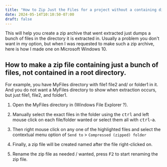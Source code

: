 ```yaml
---
title: "How to Zip Just the Files for a project without a containing directory "
date: 2024-05-14T10:10:50-07:00
draft: false
---
```


This will help you create a zip archive that went extracted just dumps a bunch of files in the directory it is extracted
in. Usually a problem you don't want in my option, but when I was requested to make such a zip archive, here is how I made one 
on Microsoft Windows 10.


## How to make a zip file containing just a bunch of files, not contained in a root directory.


For example, you have MyFiles directory with file1 file2 and/ or folder1 in it. And you do not want a MyFiles directory to 
show when extraction occurs, but just file1, file2, and folder1.

1. Open the MyFiles directory in (Windows File Explorer ?).

2. Manually select the exact files in the folder using the <kbd>ctrl</kbd> and left mouse click on each file/folder 
wanted or select them all with <kbd>ctrl</kbd>-<kbd>a</kbd>.

3. Then right mouse click on any one of the highlighted files and select the contextual menu option 
of  `Send to` > `Compressed (zipped) folder`

4. Finally, a zip file will be created named after the file right-clicked on.

5. Rename the zip file as needed / wanted, press <kbd>F2</kbd> to start renaming the zip file.